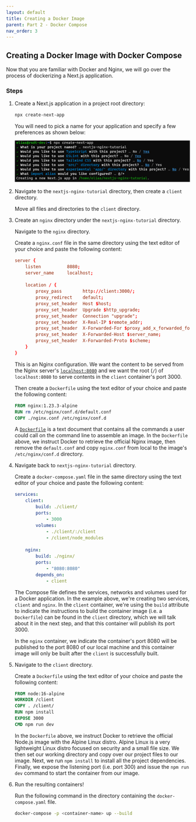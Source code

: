 ```yaml
---
layout: default
title: Creating a Docker Image
parent: Part 2 - Docker Compose
nav_order: 3
---
```


## Creating a Docker Image with Docker Compose

Now that you are familiar with Docker and Nginx, we will go over the process of dockerizing a Next.js application.  

### Steps

1. Create a Next.js application in a project root directory:  

    ```bash
    npx create-next-app
    ```

    You will need to pick a name for your application and specify a few preferences as shown below:  

    ![NPX Create Next.js App](assets/img/npx-create.png)

2. Navigate to the `nextjs-nginx-tutorial` directory, then create a `client` directory.  

    Move all files and directories to the `client` directory.  

3. Create an `nginx` directory under the `nextjs-nginx-tutorial` directory.  

    Navigate to the `nginx` directory.  

    Create a `nginx.conf` file in the same directory using the text editor of your choice and paste the following content:  

    ```conf
    server {
        listen          8080;
        server_name     localhost;

        location / {
            proxy_pass        http://client:3000/;
            proxy_redirect    default;
            proxy_set_header  Host $host;
            proxy_set_header  Upgrade $http_upgrade;
            proxy_set_header  Connection "upgrade";
            proxy_set_header  X-Real-IP $remote_addr;
            proxy_set_header  X-Forwarded-For $proxy_add_x_forwarded_for;
            proxy_set_header  X-Forwarded-Host $server_name;
            proxy_set_header  X-Forwarded-Proto $scheme;
        }
    }
    ```

    This is an Nginx configuration. We want the content to be served from the Nginx server's [`localhost:8080`](http://localhost:8080) and we want the root (`/`) of `localhost:8080` to serve contents in the `client` container's port 3000.  

    Then create a `Dockerfile` using the text editor of your choice and paste the following content:  

    ```Dockerfile
    FROM nginx:1.23.3-alpine
    RUN rm /etc/nginx/conf.d/default.conf
    COPY ./nginx.conf /etc/nginx/conf.d
    ```

    A [`Dockerfile`](https://docs.docker.com/engine/reference/builder) is a text document that contains all the commands a user could call on the command line to assemble an image. In the `Dockerfile` above, we instruct Docker to retrieve the official Nginx image, then remove the `default.conf` and copy `nginx.conf` from local to the image's `/etc/nginx/conf.d` directory.  

4. Navigate back to `nextjs-nginx-tutorial` directory.  

    Create a `docker-compose.yaml` file in the same directory using the text editor of your choice and paste the following content:  

    ```yaml
    services:
        client:
            build: ./client/
            ports:
                - 3000
            volumes:
                - ./client/:/client
                - /client/node_modules

        nginx:
            build: ./nginx/
            ports:
                - "8080:8080"
            depends_on:
                - client
    ```

    The Compose file defines the services, networks and volumes used for a Docker application. In the example above, we're creating two services, `client` and `nginx`. In the `client` container, we're using the `build` attribute to indicate the instructions to build the container image (i.e. a `Dockerfile`) can be found in the `client` directory, which we will talk about it in the next step, and that this container will publish its port 3000.  

    In the `nginx` container, we indicate the container's port 8080 will be published to the port 8080 of our local machine and this container image will only be built after the `client` is successfully built.  

5. Navigate to the `client` directory.  

    Create a `Dockerfile` using the text editor of your choice and paste the following content:  

    ```Dockerfile
    FROM node:16-alpine
    WORKDIR /client
    COPY . /client/
    RUN npm install
    EXPOSE 3000
    CMD npm run dev
    ```

    In the `Dockerfile` above, we instruct Docker to retrieve the official Node.js image with the Alpine Linux distro. Alpine Linux is a very lightweight Linux distro focused on security and a small file size. We then set our working directory and copy over our project files to our image. Next, we run `npm install` to install all the project dependencies. Finally, we expose the listening port (i.e. port 300) and issue the `npm run dev` command to start the container from our image.  

6. Run the resulting containers!  

    Run the following command in the directory containing the `docker-compose.yaml` file.  

    ```bash
    docker-compose -p <container-name> up --build
    ```
